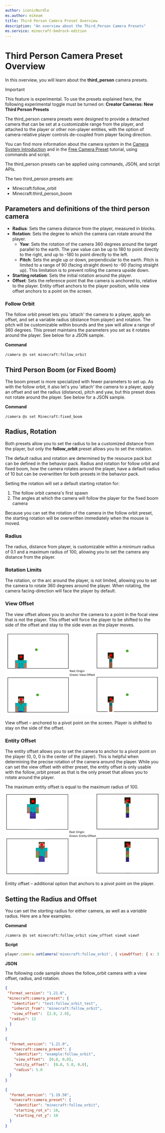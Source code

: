```yaml
---
author: iconicNurdle
ms.author: mikeam
title: Third Person Camera Preset Overview
description: "An overview about the Third_Person Camera Presets"
ms.service: minecraft-bedrock-edition
---
```


# Third Person Camera Preset Overview

In this overview, you will learn about the **third_person** camera presets.

> [!IMPORTANT]
> This feature is experimental. To use the presets explained here, the following experimental toggle must be turned on:
> **Creator Cameras: New Third Person Presets**

The third_person camera presets were designed to provide a detached camera that can be set at a customizable range from the player, and attached to the player or other non-player entities, with the option of camera-relative player controls de-coupled from player facing direction. 

You can find more information about the camera system in the [Camera System Introduction](CameraCommandIntroduction.md) and in the [Free Camera Preset](CameraPresetFree.md) tutorial, using commands and script.

The third_person presets can be applied using commands, JSON, and script APIs.

The two third_person presets are:

-	Minecraft:follow_orbit
-	Minecraft:third_person_boom

## Parameters and definitions of the third person camera 

- **Radius**: Sets the camera distance from the player, measured in blocks. 
- **Rotation**: Sets the degree to which the camera can rotate around the player.
  - **Yaw**: Sets the rotation of the camera 360 degrees around the target parallel to the earth. The yaw value can be up to 180 to point directly to the right, and up to -180 to point directly to the left. 
  - **Pitch**: Sets the angle up or down, perpendicular to the earth. Pitch is limited to a range of 90 (facing straight down) to -90 (facing straight up). This limitation is to prevent rolling the camera upside down. 
- **Starting rotation**: Sets the initial rotation around the player. 
- **Offset**: Sets the reference point that the camera is anchored to, relative to the player. Entity offset anchors to the player position, while view offset anchors to a point on the screen.

### Follow Orbit

The follow orbit preset lets you 'attach' the camera to a player, apply an offset, and set a variable radius (distance from player) and rotation. The pitch will be customizable within bounds and the yaw will allow a range of 360 degrees. This preset maintains the parameters you set as it rotates around the player. See below for a JSON sample. 

**Command**

`/camera @s set minecraft:follow_orbit`


## Third Person Boom (or Fixed Boom) 

The boom preset is more specialized with fewer parameters to set up. As with the follow orbit, it also let's you 'attach' the camera to a player, apply an offset and set the radius (distance), pitch and yaw, but this preset does not rotate around the player. See below for a JSON sample.  

**Command**

`/camera @s set Minecraft:fixed_boom`

## Radius, Rotation

Both presets allow you to set the radius to be a customized distance from the player, but only the **follow_orbit** preset allows you to set the rotation. 

The default radius and rotation are determined by the resource pack but can be defined in the behavior pack. Radius and rotation for follow orbit and fixed boom, how the camera rotates around the player, have a default radius of 10 but can be overwritten for both presets in the behavior pack. 

Setting the rotation will set a default starting rotation for:  

1. The follow orbit camera's first spawn  
1. The angles at which the camera will follow the player for the fixed boom camera

Because you can set the rotation of the camera in the follow orbit preset, the starting rotation will be overwritten immediately when the mouse is moved. 

### Radius

The radius, distance from player, is customizable within a minimum radius of 0.1 and a maximum radius of 100, allowing you to set the camera any distance from the player. 

### Rotation Limits

The rotation, or the arc around the player, is not limited, allowing you to set the camera to rotate 360 degrees around the player. When rotating, the camera facing-direction will face the player by default.

### View Offset

The view offset allows you to anchor the camera to a point in the focal view that is not the player. This offset will force the player to be shifted to the side of the offset and stay to the side even as the player moves.  

![image of Steve with dots demonstrating the origin and the view offset](Media/view_offset.png)

View offset – anchored to a pivot point on the screen. Player is shifted to stay on the side of the offset.

### Entity Offset

The entity offset allows you to set the camera to anchor to a pivot point on the player (0, 0, 0 is the center of the player). This is helpful when determining the precise rotation of the camera around the player. While you can set the view offset with either preset, the entity offset is only usable with the follow_orbit preset as that is the only preset that allows you to rotate around the player. 

The maximum entity offset is equal to the maximum radius of 100.

![image of Steve with dots demonstrating the origin and the entity offset](Media/entity_offset.png)

Entity offset – additional option that anchors to a pivot point on the player.

## Setting the Radius and Offset 

You can set the _starting_ radius for either camera, as well as a _variable_ radius. Here are a few examples. 

**Command**

`/camera @s set minecraft:follow_orbit view_offset viewX viewY`

**Script**

```javascript
player.camera.setCamera('minecraft:follow_orbit', { viewOffset: { x: 3, y: 3 } });
```

**JSON**

The following code sample shows the follow_orbit camera with a view offset, radius, and rotation. 

```json
{ 
 "format_version": "1.21.0",  
 "minecraft:camera_preset": {  
   "identifier": "test:follow_orbit_test",  
   "inherit_from": "minecraft:follow_orbit",  
   "view_offset":  [2.0, 2.0],  
  "radius": 12  
  } 
} 
```
 
```json
{ 
  "format_version": "1.21.0", 
  "minecraft:camera_preset": { 
    "identifier": "example:follow_orbit", 
    "view_offset":  [0.0, 0.0], 
    "entity_offset":  [0.0, 5.0, 0.0], 
    "radius": 5.0 
  } 
} 
```

```json
{ 
  "format_version": "1.19.50", 
  "minecraft:camera_preset": { 
    "identifier": "minecraft:follow_orbit", 
    "starting_rot_x": 10,
    "starting_rot_y": 10
  } 
} 
```
